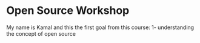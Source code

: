 # Open Source Workshop
My name is Kamal and this the first goal from this course:
1- understanding the concept of open source
